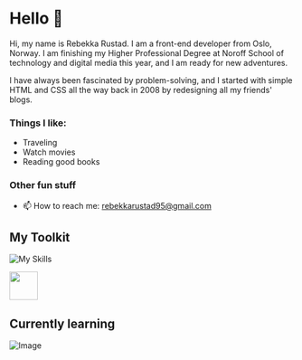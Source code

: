 # Hello 👋

Hi, my name is Rebekka Rustad. I am a front-end developer from Oslo, Norway. I am finishing my Higher Professional Degree at Noroff School of technology and digital media this year, and I am ready for new adventures.

I have always been fascinated by problem-solving, and I started with simple HTML and CSS all the way back in 2008 by redesigning all my friends' blogs.

### Things I like:
- Traveling
- Watch movies
- Reading good books

### Other fun stuff
- 📫 How to reach me: <rebekkarustad95@gmail.com>


## My Toolkit

![My Skills](https://skills.thijs.gg/icons?i=html,css,js,react)

<img src="https://raw.githubusercontent.com/FortAwesome/Font-Awesome/6.x/svgs/solid/crown.svg" width="50" height="50">


## Currently learning


![Image](https://media2.giphy.com/media/Oe4V14aLzv7JC/giphy.gif?cid=ecf05e47ti997ybq14mt0u4f6exte7qzcu01y0ytion96mex&rid=giphy.gif&ct=g)




<!--
**rebekkarustad/rebekkarustad** is a ✨ _special_ ✨ repository because its `README.md` (this file) appears on your GitHub profile.

Here are some ideas to get you started:

- 🔭 I’m currently working on ...
- 🌱 I’m currently learning ...
- 👯 I’m looking to collaborate on ...
- 🤔 I’m looking for help with ...
- 💬 Ask me about ...
- 📫 How to reach me: ...
- 😄 Pronouns: ...
- ⚡ Fun fact: ...
-->
